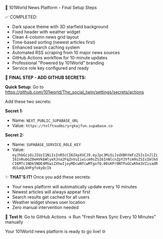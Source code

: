 🌟 101World News Platform - Final Setup Steps

✅ COMPLETED:
- Dark space theme with 3D starfield background
- Fixed header with weather widget
- Clean 4-column news grid layout  
- Time-based sorting (newest articles first)
- Enhanced search caching system
- Automated RSS scraping from 10 major news sources
- GitHub Actions workflow for 10-minute updates
- Professional "Powered by 101World" branding
- Service role key configured and ready

🚀 **FINAL STEP - ADD GITHUB SECRETS:**

**Quick Setup**: Go to https://github.com/101world/The_social_twin/settings/secrets/actions

Add these two secrets:

**Secret 1:**
- Name: `NEXT_PUBLIC_SUPABASE_URL`
- Value: `https://tnlftxudmiryrgkajfun.supabase.co`

**Secret 2:**
- Name: `SUPABASE_SERVICE_ROLE_KEY`  
- Value: `eyJhbGciOiJIUzI1NiIsInR5cCI6IkpXVCJ9.eyJpc3MiOiJzdXBhYmFzZSIsInJlZiI6InRubGZ0eHVkbWlyeXJna2FqZnVuIiwicm9sZSI6InNlcnZpY2Vfcm9sZSIsImlhdCI6MTc1NDk5NDE4MSwiZXhwIjoyMDcwNTcwMTgxfQ.80sKPr0NTPuGCwKhm3VZisadRdU1aQLkHFgfokyQcIk`

✨ **THAT'S IT!** Once you add these secrets:
- Your news platform will automatically update every 10 minutes
- Newest articles will always appear first
- Search results get cached for all users
- Weather widget shows user location
- Zero manual intervention needed

🎯 **Test It**: Go to GitHub Actions → Run "Fresh News Sync Every 10 Minutes" manually

Your 101World news platform is ready to go live! 🌐
